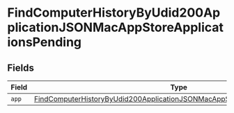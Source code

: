 # FindComputerHistoryByUdid200ApplicationJSONMacAppStoreApplicationsPending


## Fields

| Field                                                                                                                                                                                   | Type                                                                                                                                                                                    | Required                                                                                                                                                                                | Description                                                                                                                                                                             |
| --------------------------------------------------------------------------------------------------------------------------------------------------------------------------------------- | --------------------------------------------------------------------------------------------------------------------------------------------------------------------------------------- | --------------------------------------------------------------------------------------------------------------------------------------------------------------------------------------- | --------------------------------------------------------------------------------------------------------------------------------------------------------------------------------------- |
| `app`                                                                                                                                                                                   | [FindComputerHistoryByUdid200ApplicationJSONMacAppStoreApplicationsPendingApp](../../models/operations/findcomputerhistorybyudid200applicationjsonmacappstoreapplicationspendingapp.md) | :heavy_minus_sign:                                                                                                                                                                      | N/A                                                                                                                                                                                     |